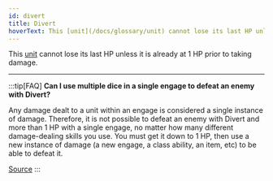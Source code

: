 ```yaml
---
id: divert
title: Divert
hoverText: This [unit](/docs/glossary/unit) cannot lose its last HP unless it is already at 1 HP prior to taking damage.
---
```


This [unit](/docs/glossary/unit) cannot lose its last HP unless it is already at 1 HP prior to taking damage.

---

:::tip[FAQ]
**Can I use multiple dice in a single engage to defeat an enemy with Divert?**

Any damage dealt to a unit within an engage is considered a single instance of damage. Therefore, it is not possible to defeat an enemy with Divert and more than 1 HP with a single engage, no matter how many different damage-dealing skills you use. You must get it down to 1 HP, then use a new instance of damage (a new engage, a class ability, an item, etc) to be able to defeat it.

<a href="https://support.chiptheorygames.com/support/solutions/articles/33000293228" target="_blank">Source</a>
:::
